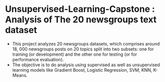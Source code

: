 # Unsupervised-Learning-Capstone : Analysis of The 20 newsgroups text dataset

- This project analyzes 20 newsgroups datasets, which comprises around 18, 000 newsgroups posts on 20 topics split into two subsets: one for training (or development) and the other one for testing (or for performance evaluation). 
- The objective is to do analysis using supervised as well as unsupervised learning models like Gradient Boost, Logistic Regression, SVM, KNN, K-Means.
